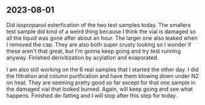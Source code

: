 ## 2023-08-01
Did isopropanol esterfication of the two test samples today.
The smallers test sample did kind of a weird thing because I think the vial is damaged so all the liquid was gone after about an hour.
The larger one also leaked when I removed the cap.
They are also both super crusty looking so I wonder if these aren't that great, but I'm gonna keep going and try test running anyway. 
Finished derivitization by acylation and evaporated. 

I am also still working on the 6 real samples that I started the other day. 
I did the filtration and column purification and have them blowing down under N2 on heat. 
They are seeming pretty good so far except for that one sample in the damaged vial that looked burned.
Again, will keep going and see what happens. 
Finished de-fatting and I will stop after this step for today. 
